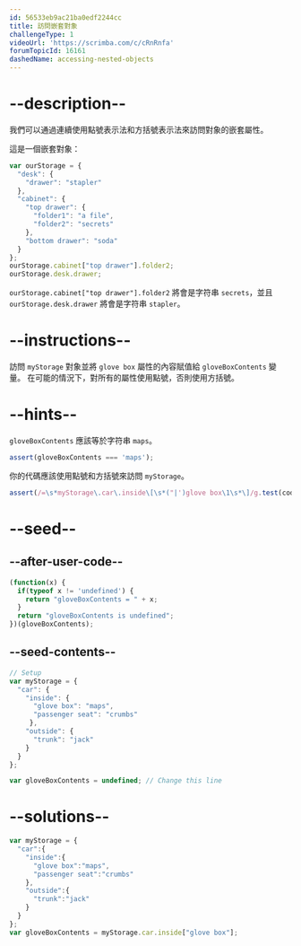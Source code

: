 ```yaml
---
id: 56533eb9ac21ba0edf2244cc
title: 訪問嵌套對象
challengeType: 1
videoUrl: 'https://scrimba.com/c/cRnRnfa'
forumTopicId: 16161
dashedName: accessing-nested-objects
---
```


# --description--

我們可以通過連續使用點號表示法和方括號表示法來訪問對象的嵌套屬性。

這是一個嵌套對象：

```js
var ourStorage = {
  "desk": {
    "drawer": "stapler"
  },
  "cabinet": {
    "top drawer": { 
      "folder1": "a file",
      "folder2": "secrets"
    },
    "bottom drawer": "soda"
  }
};
ourStorage.cabinet["top drawer"].folder2;
ourStorage.desk.drawer;
```

`ourStorage.cabinet["top drawer"].folder2` 將會是字符串 `secrets`，並且 `ourStorage.desk.drawer` 將會是字符串 `stapler`。

# --instructions--

訪問 `myStorage` 對象並將 `glove box` 屬性的內容賦值給 `gloveBoxContents` 變量。 在可能的情況下，對所有的屬性使用點號，否則使用方括號。

# --hints--

`gloveBoxContents` 應該等於字符串 `maps`。

```js
assert(gloveBoxContents === 'maps');
```

你的代碼應該使用點號和方括號來訪問 `myStorage`。

```js
assert(/=\s*myStorage\.car\.inside\[\s*("|')glove box\1\s*\]/g.test(code));
```

# --seed--

## --after-user-code--

```js
(function(x) { 
  if(typeof x != 'undefined') { 
    return "gloveBoxContents = " + x;
  }
  return "gloveBoxContents is undefined";
})(gloveBoxContents);
```

## --seed-contents--

```js
// Setup
var myStorage = {
  "car": {
    "inside": {
      "glove box": "maps",
      "passenger seat": "crumbs"
     },
    "outside": {
      "trunk": "jack"
    }
  }
};

var gloveBoxContents = undefined; // Change this line
```

# --solutions--

```js
var myStorage = {
  "car":{
    "inside":{
      "glove box":"maps",
      "passenger seat":"crumbs"
    },
    "outside":{
      "trunk":"jack"
    }
  }
};
var gloveBoxContents = myStorage.car.inside["glove box"];
```
